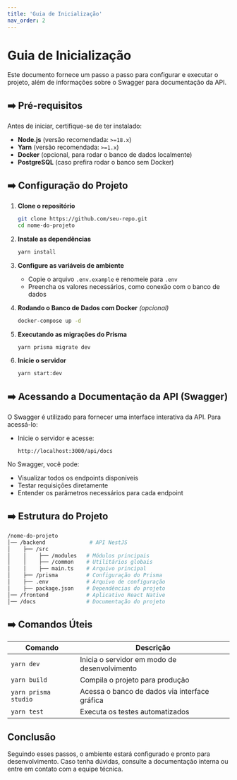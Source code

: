 ```yaml
---
title: 'Guia de Inicialização'
nav_order: 2
---
```


# Guia de Inicialização

Este documento fornece um passo a passo para configurar e executar o projeto, além de informações sobre o Swagger para documentação da API.

## ➡️ Pré-requisitos
Antes de iniciar, certifique-se de ter instalado:

- **Node.js** (versão recomendada: `>=18.x`)
- **Yarn** (versão recomendada: `>=1.x`)
- **Docker** (opcional, para rodar o banco de dados localmente)
- **PostgreSQL** (caso prefira rodar o banco sem Docker)

## ➡️ Configuração do Projeto
1. **Clone o repositório**
   ```bash
   git clone https://github.com/seu-repo.git
   cd nome-do-projeto
   ```

2. **Instale as dependências**
   ```bash
   yarn install
   ```

3. **Configure as variáveis de ambiente**
   - Copie o arquivo `.env.example` e renomeie para `.env`
   - Preencha os valores necessários, como conexão com o banco de dados

4. **Rodando o Banco de Dados com Docker** *(opcional)*
   ```bash
   docker-compose up -d
   ```

5. **Executando as migrações do Prisma**
   ```bash
   yarn prisma migrate dev
   ```

6. **Inicie o servidor**
   ```bash
   yarn start:dev
   ```

## ➡️ Acessando a Documentação da API (Swagger)
O Swagger é utilizado para fornecer uma interface interativa da API. Para acessá-lo:

- Inicie o servidor e acesse:
  ```
  http://localhost:3000/api/docs
  ```

No Swagger, você pode:
- Visualizar todos os endpoints disponíveis
- Testar requisições diretamente
- Entender os parâmetros necessários para cada endpoint

## ➡️ Estrutura do Projeto
```bash
/nome-do-projeto
│── /backend              # API NestJS
│    ├── /src
│    │    ├── /modules   # Módulos principais
│    │    ├── /common    # Utilitários globais
│    │    ├── main.ts    # Arquivo principal
│    ├── /prisma         # Configuração do Prisma
│    ├── .env            # Arquivo de configuração
│    ├── package.json    # Dependências do projeto
│── /frontend            # Aplicativo React Native
│── /docs                # Documentação do projeto
```

## ➡️ Comandos Úteis

| Comando | Descrição |
|---------|------------|
| `yarn dev` | Inicia o servidor em modo de desenvolvimento |
| `yarn build` | Compila o projeto para produção |
| `yarn prisma studio` | Acessa o banco de dados via interface gráfica |
| `yarn test` | Executa os testes automatizados |

## Conclusão
Seguindo esses passos, o ambiente estará configurado e pronto para desenvolvimento. Caso tenha dúvidas, consulte a documentação interna ou entre em contato com a equipe técnica.